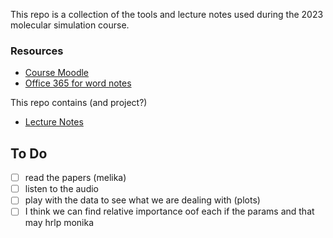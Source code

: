 This repo is a collection of the tools and lecture notes used during the 2023 molecular simulation course.

### Resources 
* [Course Moodle](https://stem.elearning.unipd.it/course/view.php?id=5227)
* [Office 365 for word notes](https://www.office.com/?auth=2)

This repo contains (and project?) 
* [Lecture Notes](LectureNotes/README.md)

## To Do 
- [ ]  read the papers (melika)
- [ ]  listen to the audio
- [ ]  play with the data to see what we are dealing with (plots) 
- [ ] I think we can find relative importance oof each if the params and that may hrlp monika 
